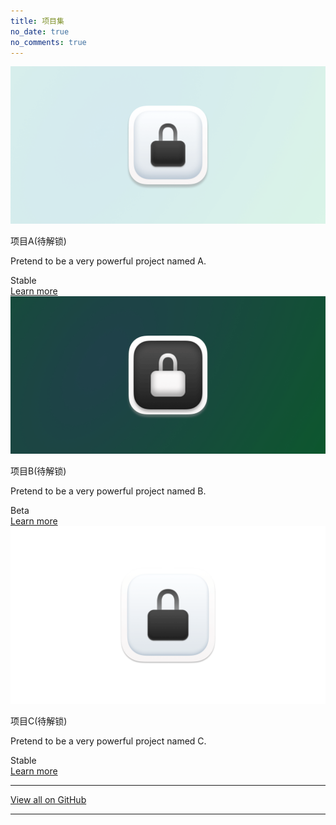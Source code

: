 ```yaml
---
title: 项目集
no_date: true
no_comments: true
---
```


<div class="card-grid">
    <div class="card">
        <div class="cover-img">
            <img src="/img/000024.png" alt="The logo of A">
        </div>
        <div class="content">
            <p class="title">项目A(待解锁)</p>
            <p class="description">Pretend to be a very powerful project named A.</p>
        </div>
        <div class="actions">
            <div class="left">
                <span class="badge no-select">Stable</span>
            </div>
            <div class="right">
                <a class="action-button-primary" href="/projects/">Learn more</a>
            </div>
        </div>
    </div>
    <div class="card">
        <div class="cover-img">
            <img src="/img/000025.png" alt="The logo of RSA GUI">
        </div>
        <div class="content">
            <p class="title">项目B(待解锁)</p>
            <p class="description">Pretend to be a very powerful project named B.</p>
        </div>
        <div class="actions">
            <div class="left">
                <span class="badge warning no-select">Beta</span>
            </div>
            <div class="right">
                <a class="action-button-primary" href="/projects/">Learn more</a>
            </div>
        </div>
    </div>
    <div class="card">
        <div class="cover-img">
            <img src="/img/000023.png" alt="A screen shot of theme Cupertino">
        </div>
        <div class="content">
            <p class="title">项目C(待解锁)</p>
            <p class="description">Pretend to be a very powerful project named C.</p>
        </div>
        <div class="actions">
            <div class="left">
                <span class="badge no-select">Stable</span>
            </div>
            <div class="right">
                <a class="action-button-primary" href="/projects/">Learn more</a>
            </div>
        </div>
    </div>
</div>

---

<p class="text-center"><a href="https://github.com/niubilityuser">View all on GitHub</a></p>

---
